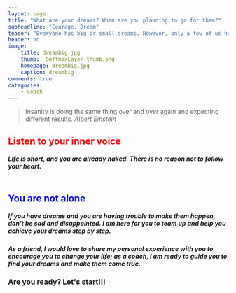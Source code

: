 ```yaml
---
layout: page
title: "What are your dreams? When are you planning to go for them?"
subheadline: "Courage, Dream"
teaser: "Everyone has big or small dreams. However, only a few of us have the courage to make them happen. What about you?"
header: no
image:
    title: dreambig.jpg
    thumb:  SoftmaxLayer-thumb.png
    homepage: dreambig.jpg
    caption: dreambig
comments: true
categories:
    - Coach
---
```


> <span class="teaser">Insanity is doing the same thing over and over again and expecting different results. </span><cite>Albert Einstein</cite>

## <span style="color: red;">Listen to your inner voice</span>

##### Life is short, and you are already naked. There is no reason not to follow your heart.

<img src="{{ site.urlimg }}Makeyourdreamcomestrue.jpg" alt="">

## <span style="color: blue;">You are not alone</span>
##### If you have dreams and you are having trouble to make them happen, don't be sad and disappointed. I am here for you to team up and help you achieve your dreams step by step.

##### As a friend, I would love to share my personal experience with you to encourage you to change your life; as a coach, I am ready to guide you to find your dreams and make them come true.

### Are you ready? Let's start!!!

[1]: http://blog.goalcast.life/wp-content/uploads/2016/05/dream-quote1.jpg
[2]: https://i.stack.imgur.com/lV7Ty.jpg
[3]: http://machinelearningmechanic.com/deep_learning/2019/09/04/cross-entropy-loss-derivative.html
[4]: https://www.tensorflow.org/tutorials/quickstart/beginner
[5]: https://i.stack.imgur.com/uGw1c.jpg

